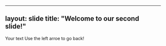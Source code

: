 ---
layout: slide
title: "Welcome to our second slide!"
----
Your text
Use the left arroe to go back!
